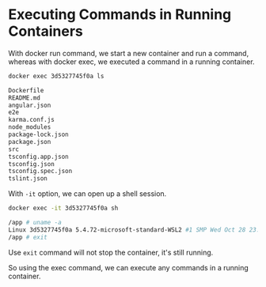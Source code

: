 # Executing Commands in Running Containers

With docker run command, we start a new container and run a command, whereas with docker exec, we executed a command in a running container.

```bash
docker exec 3d5327745f0a ls

Dockerfile
README.md
angular.json
e2e
karma.conf.js
node_modules
package-lock.json
package.json
src
tsconfig.app.json
tsconfig.json
tsconfig.spec.json
tslint.json
```

With `-it` option, we can open up a shell session. 
```bash
docker exec -it 3d5327745f0a sh

/app # uname -a
Linux 3d5327745f0a 5.4.72-microsoft-standard-WSL2 #1 SMP Wed Oct 28 23:40:43 UTC 2020 x86_64 Linux
/app # exit
```
Use `exit` command will not stop the container, it's still running.

So using the exec command, we can execute any commands in a running container.
